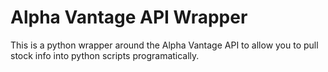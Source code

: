 # Alpha Vantage API Wrapper

This is a python wrapper around the Alpha Vantage API to allow you to pull stock info into
python scripts programatically.
